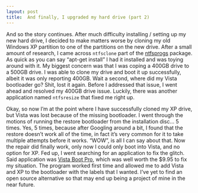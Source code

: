```yaml
---
layout: post
title:  And finally, I upgraded my hard drive (part 2)
---
```


And so the story continues. After much difficulty installing / setting up my new hard drive, I decided to make matters worse by cloning my old Windows XP partition to one of the partitions on the new drive. After a small amount of research, I came across `ntfsclone` part of the [ntfsprogs](http://man.linux-ntfs.org/) package. As quick as you can say “apt-get install” I had it installed and was toying around with it. My biggest concern was that I was coping a 400GB drive to a 500GB drive. I was able to clone my drive and boot it up successfully, albeit it was only reporting 400GB. Wait a second, where did my Vista bootloader go? Shit, lost it again. Before I addressed that issue, I went ahead and resolved my 400GB drive issue. Luckily, there was another application named `ntfsresize` that fixed me right up.

Okay, so now I’m at the point where I have successfully cloned my XP drive, but Vista was lost because of the missing bootloader. I went through the motions of running the restore bootloader from the installation disc… 5 times. Yes, 5 times, because after Googling around a bit, I found that the restore doesn’t work all of the time, in fact it’s very common for it to take multiple attempts before it works. “WOW”, is all I can say about that. Now the repair did finally work, only now I could only boot into Vista, and no option for XP. Fed up, I went searching for an application to fix the glitch. Said application was [Vista Boot Pro](http://www.vistabootpro.org/), which was well worth the $9.95 to fix my situation. The program worked first time and allowed me to add Vista and XP to the bootloader with the labels that I wanted. I’ve yet to find an open source alternative so that may end up being a project of mine in the near future.
